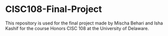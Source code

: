 # CISC108-Final-Project
This repository is used for the final project made by Mischa Behari and Isha Kashif for the course Honors CISC 108 at the University of Delaware.
